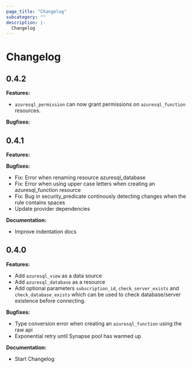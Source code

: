 ```yaml
---
page_title: "Changelog"
subcategory: ""
description: |-
  Changelog
---
```


# Changelog

## 0.4.2

**Features:**
* `azuresql_permission` can now grant permissions on `azuresql_function` resources.

**Bugfixes:**


## 0.4.1

**Features:**

**Bugfixes:**
* Fix: Error when renaming resource azuresql_database 
* Fix: Error when using upper case letters when creating an azuresql_function resource
* Fix: Bug in security_predicate continously detecting changes when the rule contains spaces
* Update provider dependencies

**Documentation:**
* Improve indentation docs

## 0.4.0

**Features:**
* Add `azuresql_view` as a data source
* Add `azuresql_database` as a resource
* Add optional parameters `subscription_id`, `check_server_exists` and `check_database_exists` which can be used to check database/server existence before connecting.

**Bugfixes:**
* Type conversion error when creating an `azuresql_function` using the raw api
* Exponential retry until Synapse pool has warmed up

**Documentation:**
* Start Changelog